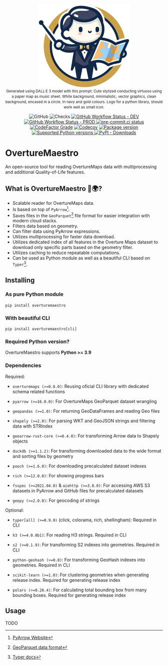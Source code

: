 <p align="center">
  <img width="300" src="https://raw.githubusercontent.com/kraina-ai/overturemaestro/main/docs/assets/logos/overturemaestro_logo.png"><br/>
  <small>Generated using DALL·E 3 model with this prompt: Cute stylized conducting virtuoso using a paper map as music sheet. White background, minimalistic, vector graphics, clean background, encased in a circle. In navy and gold colours. Logo for a python library, should work well as small icon.</small>
</p>

<p align="center">
    <img alt="GitHub" src="https://img.shields.io/github/license/kraina-ai/overturemaestro?logo=apache&logoColor=%23fff">
    <img src="https://img.shields.io/github/checks-status/kraina-ai/overturemaestro/main?logo=GitHubActions&logoColor=%23fff" alt="Checks">
    <a href="https://github.com/kraina-ai/overturemaestro/actions/workflows/ci-dev.yml" target="_blank">
        <img alt="GitHub Workflow Status - DEV" src="https://img.shields.io/github/actions/workflow/status/kraina-ai/overturemaestro/ci-dev.yml?label=build-dev&logo=GitHubActions&logoColor=%23fff">
    </a>
    <a href="https://github.com/kraina-ai/overturemaestro/actions/workflows/ci-prod.yml" target="_blank">
        <img alt="GitHub Workflow Status - PROD" src="https://img.shields.io/github/actions/workflow/status/kraina-ai/overturemaestro/ci-prod.yml?label=build-prod&logo=GitHubActions&logoColor=%23fff">
    </a>
    <a href="https://results.pre-commit.ci/latest/github/kraina-ai/overturemaestro/main" target="_blank">
        <img src="https://results.pre-commit.ci/badge/github/kraina-ai/overturemaestro/main.svg" alt="pre-commit.ci status">
    </a>
    <a href="https://www.codefactor.io/repository/github/kraina-ai/overturemaestro"><img alt="CodeFactor Grade" src="https://img.shields.io/codefactor/grade/github/kraina-ai/overturemaestro?logo=codefactor&logoColor=%23fff"></a>
    <a href="https://app.codecov.io/gh/kraina-ai/overturemaestro/tree/main"><img alt="Codecov" src="https://img.shields.io/codecov/c/github/kraina-ai/overturemaestro?logo=codecov&token=PRS4E02ZX0&logoColor=%23fff"></a>
    <a href="https://pypi.org/project/overturemaestro" target="_blank">
        <img src="https://img.shields.io/pypi/v/overturemaestro?color=%2334D058&label=pypi%20package&logo=pypi&logoColor=%23fff" alt="Package version">
    </a>
    <a href="https://pypi.org/project/overturemaestro" target="_blank">
        <img src="https://img.shields.io/pypi/pyversions/overturemaestro.svg?color=%2334D058&logo=python&logoColor=%23fff" alt="Supported Python versions">
    </a>
    <a href="https://pypi.org/project/overturemaestro" target="_blank">
        <img alt="PyPI - Downloads" src="https://img.shields.io/pypi/dm/overturemaestro">
    </a>
</p>

# OvertureMaestro

An open-source tool for reading OvertureMaps data with multiprocessing and additional Quality-of-Life features.

## What is **OvertureMaestro** 🎼🌍?

- Scalable reader for OvertureMaps data.
- Is based on top of `PyArrow`[^1].
- Saves files in the `GeoParquet`[^2] file format for easier integration with modern cloud stacks.
- Filters data based on geometry.
- Can filter data using PyArrow expressions.
- Utilizes multiprocessing for faster data download.
- Utilizes dedicated index of all features in the Overture Maps dataset to download only specific parts based on the geometry filter.
- Utilizes caching to reduce repeatable computations.
- Can be used as Python module as well as a beautiful CLI based on `Typer`[^3].

[^1]: [PyArrow Website](https://arrow.apache.org/docs/python/)
[^2]: [GeoParquet data format](https://geoparquet.org/)
[^3]: [Typer docs](https://typer.tiangolo.com/)

## Installing

### As pure Python module

```
pip install overturemaestro
```

### With beautiful CLI

```
pip install overturemaestro[cli]
```

### Required Python version?

OvertureMaestro supports **Python >= 3.9**

### Dependencies

Required:

- `overturemaps (>=0.8.0)`: Reusing oficial CLI library with dedicated schema related functions

- `pyarrow (>=16.0.0)`: For OvertureMaps GeoParquet dataset wrangling

- `geopandas (>=1.0)`: For returning GeoDataFrames and reading Geo files

- `shapely (>=2.0)`: For parsing WKT and GeoJSON strings and filtering data with STRIndex

- `geoarrow-rust-core (>=0.4.0)`: For transforming Arrow data to Shapely objects

- `duckdb (>=1.1.2)`: For transforming downloaded data to the wide format and sorting files by geometry

- `pooch (>=1.6.0)`: For downloading precalculated dataset indexes

- `rich (>=12.0.0)`: For showing progress bars

- `fsspec (>=2021.04.0)` & `aiohttp (>=3.8.0)`: For accessing AWS S3 datasets in PyArrow and GitHub files for precalculated datasets

- `geopy (>=2.0.0)`: For geocoding of strings

Optional:

- `typer[all] (>=0.9.0)` (click, colorama, rich, shellingham): Required in CLI

- `h3 (>=4.0.0b1)`: For reading H3 strings. Required in CLI

- `s2 (>=0.1.9)`: For transforming S2 indexes into geometries. Required in CLI

- `python-geohash (>=0.8)`: For transforming GeoHash indexes into geometries. Required in CLI

- `scikit-learn (>=1.0)`: For clustering geometries when generating release index. Required for generating release index

- `polars (>=0.20.4)`: For calculating total bounding box from many bounding boxes. Required for generating release index

## Usage

TODO
